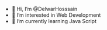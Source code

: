 - 👋 Hi, I’m @DelwarHosssain
- 👀 I’m interested in Web Development
- 🌱 I’m currently learning Java Script


<!---
DelwarHosssain/DelwarHosssain is a ✨Web Developer ✨ repository because its `README.md` (this file) appears on your GitHub profile.
You can click the Preview link to take a look at your changes.
--->
